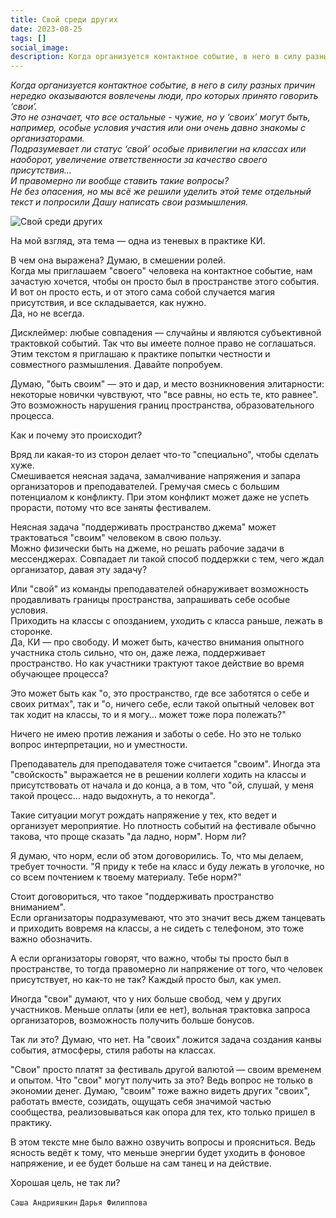 ```yaml
---
title: Свой среди других
date: 2023-08-25
tags: []
social_image: 
description: Когда организуется контактное событие, в него в силу разных причин нередко оказываются вовлечены люди, про которых принято говорить ‘свои’. Это не означает, что ...
---
```


*Когда организуется контактное событие, в него в силу разных причин нередко оказываются вовлечены люди, про которых принято говорить ‘свои’.*  
*Это не означает, что все остальные - чужие, но у ‘своих’ могут быть, например, особые условия участия или они очень давно знакомы с организаторами.*  
*Подразумевает ли статус ‘свой’ особые привилегии на классах или наоборот,  увеличение ответственности за качество своего присутствия…*  
*И правомерно ли вообще ставить такие вопросы?*  
*Не без опасения, но мы всё же решили уделить этой теме отдельный текст и попросили Дашу написать свои размышления.*

![Свой среди других](/media/zu-among.png)


На мой взгляд, эта тема — одна из теневых в практике КИ. 

В чем она выражена? Думаю, в смешении ролей.  
Когда мы приглашаем "своего" человека на контактное событие, нам зачастую хочется, чтобы он просто был в пространстве этого события. И вот он просто есть, и от этого сама собой случается магия присутствия, и все складывается, как нужно.  
Да, но не всегда. 

Дисклеймер: любые совпадения — случайны и являются субъективной трактовкой событий. Так что вы имеете полное право не соглашаться. Этим текстом я приглашаю к практике попытки честности и совместного размышления. Давайте попробуем.

Думаю, "быть своим" — это и дар, и место возникновения элитарности: некоторые новички чувствуют, что "все равны, но есть те, кто равнее". Это возможность нарушения границ пространства, образовательного процесса.

Как и почему это происходит?

Вряд ли какая-то из сторон делает что-то "специально", чтобы сделать хуже.  
Смешивается неясная задача, замалчивание напряжения и запара организаторов и преподавателей. Гремучая смесь с большим потенциалом к конфликту. При этом конфликт может даже не успеть прорасти, потому что все заняты фестивалем. 

Неясная задача "поддерживать пространство джема" может трактоваться "своим" человеком в свою пользу.  
Можно физически быть на джеме, но решать рабочие задачи в мессенджерах. Совпадает ли такой способ поддержки с тем, чего ждал организатор, давая эту задачу?

Или "свой" из команды преподавателей обнаруживает возможность продавливать границы пространства, запрашивать себе особые условия.  
Приходить на классы с опозданием, уходить с класса раньше, лежать в сторонке.  
Да, КИ — про свободу. И может быть,  качество внимания опытного участника столь сильно, что он, даже лежа, поддерживает пространство. Но как участники трактуют такое действие во время обучающее процесса?

Это может быть как "о, это пространство, где все заботятся о себе и своих ритмах", так и "о, ничего себе, если такой опытный человек вот так ходит на классы, то и я могу… может тоже пора полежать?"

Ничего не имею против лежания и заботы о себе. Но это не только вопрос интерпретации, но и уместности.

Преподаватель для преподавателя тоже считается "своим". Иногда эта "свойскость" выражается не в решении коллеги ходить на классы и присутствовать от начала и до конца, а в том, что "ой, слушай, у меня такой процесс… надо выдохнуть, а то некогда". 

Такие ситуации могут рождать напряжение у тех, кто ведет и организует мероприятие. Но плотность событий на фестивале обычно такова, что проще сказать "да ладно, норм". Норм ли?

Я думаю, что норм, если об этом договорились. То, что мы делаем, требует точности. "Я приду к тебе на класс и буду лежать в уголочке, но со всем почтением к твоему материалу. Тебе норм?"

Стоит договориться, что такое "поддерживать пространство вниманием".  
Если организаторы подразумевают, что это значит весь джем танцевать и приходить вовремя на классы, а не сидеть с телефоном, это тоже важно обозначить.

А если организаторы говорят, что важно, чтобы ты просто был в пространстве, то тогда правомерно ли напряжение от того, что человек присутствует, но как-то не так?  Каждый просто был, как умел.

Иногда "свои" думают, что у них больше свобод, чем у других участников. Меньше оплаты (или ее нет), вольная трактовка запроса организаторов, возможность получить больше бонусов. 

Так ли это? Думаю, что нет. На "своих" ложится задача создания канвы события, атмосферы, стиля работы на классах.

"Свои" просто платят за фестиваль другой валютой — своим временем и опытом. Что "свои" могут получить за это? Ведь вопрос не только в экономии денег. Думаю, "своим" тоже важно видеть других "своих", работать вместе, созидать, ощущать себя значимой частью сообщества, реализовываться как опора для тех, кто только пришел в практику. 

В этом тексте мне было важно озвучить вопросы и проясниться. Ведь ясность ведёт к тому, что меньше энергии будет уходить в фоновое напряжение, и ее будет больше на сам танец и на действие. 

Хорошая цель, не так ли?

``` Саша Андрияшкин ```
``` Дарья Филиппова ```